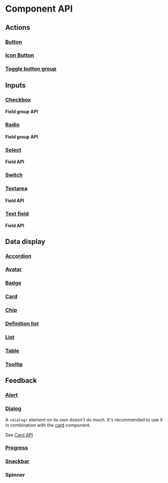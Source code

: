 <style scoped>
	table {
		cursor: default;
	}
	td a {
		color: currentColor;
		cursor: default;
		font-weight: inherit;
		pointer-events: none;
		text-decoration: none;
	}
</style>

# Component API

## Actions

### [Button](/components/actions/button)

<!--@include: ./components/actions/button-api.md -->

### [Icon Button](/components/actions/icon-button)

<!--@include: ./components/actions/icon-button-api.md -->

### [Toggle button group](/components/actions/toggle-button-group)

<!--@include: ./components/actions/toggle-button-group-api.md -->

## Inputs

### [Checkbox](/components/inputs/checkbox)

<!--@include: ./components/inputs/checkbox-radio-api.md -->

#### Field group API

<!--@include: ./components/inputs/field-group-api.md -->

### [Radio](/components/inputs/radio)

<!--@include: ./components/inputs/checkbox-radio-api.md -->

#### Field group API

<!--@include: ./components/inputs/field-group-api.md -->

### [Select](/components/inputs/select)

#### Field API

<!--@include: ./components/inputs/field-api.md -->

### [Switch](/components/inputs/switch)

<!--@include: ./components/inputs/switch-api.md -->

### [Textarea](/components/inputs/textarea)

#### Field API

<!--@include: ./components/inputs/field-api.md -->

### [Text field](/components/inputs/text-field)

#### Field API

<!--@include: ./components/inputs/field-api.md -->

## Data display

### [Accordion](/components/data-display/accordion)

<!--@include: ./components/data-display/accordion-api.md -->

### [Avatar](/components/data-display/avatar)

<!--@include: ./components/data-display/avatar-api.md -->

### [Badge](/components/data-display/badge)

<!--@include: ./components/data-display/badge-api.md -->

### [Card](/components/data-display/card)

<!--@include: ./components/data-display/card-api.md -->

### [Chip](/components/data-display/chip)

<!--@include: ./components/data-display/chip-api.md -->

### [Definition list](/components/data-display/definition-list)

<!--@include: ./components/data-display/definition-list-api.md -->

### [List](/components/data-display/list)

<!--@include: ./components/data-display/list-api.md -->

### [Table](/components/data-display/table)

<!--@include: ./components/data-display/table-api.md -->

<h3><span class="badge warning" aria-label="⚠️🚧"><a href="/components/data-display/tooltip">Tooltip</a></span></h3>

## Feedback

### [Alert](/components/feedback/alert)

<!--@include: ./components/feedback/alert-api.md -->

### [Dialog](/components/feedback/dialog)

A `<dialog>` element on its own doesn't do much. It's recommended to use it in combination with the [card](/components/data-display/card) component.

See [Card API](#card)

### [Progress](/components/feedback/progress)

### [Snackbar](/components/feedback/snackbar)

<!--@include: ./components/feedback/snackbar-api.md -->

### Spinner

